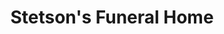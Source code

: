 ---
title: "Stetson's Funeral Home"
url: /brunswick/stetsons-funeral-home/
shop: funeral directors
---